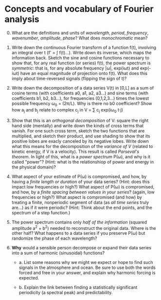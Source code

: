 # Concepts and vocabulary of Fourier analysis

0. What are the definitions and units of _wavelength_, _period_, _frequency_,  _wavenumber_, _amplitude_, _phase_? What does _monochromatic_ mean? 

1. Write down the continuous Fourier transform of a function f(t), involving an integral over t (f' = ∫ f(t)...). Write down its inverse, which maps the information back. Sketch the sine and cosine functions necessary to show that, for any real function (or series) f(t), the power spectrum is _symmetric_: that is, for any absolute frequency |ω|, exp(iωt) and exp(-iωt) have an equal magnitude of projection onto f(t). What does this imply about time-reversed signals (flipping the sign of t)? 

3. Write down the decomposition of a data series V(t) in [0,L] as a sum of cosine terms (with coefficients a0, a1, a2, a3...) and sine terms (with coefficients b1, b2, b3...), for frequencies (0,1,2,3...) times the lowest possible frequency ω<sub>0</sub> = (2π/L).  Why is there no b0 coefficient? Show how a<sub>j</sub> and b<sub>j</sub> relate to complex c<sub>j</sub> in V = ∑ c<sub>j</sub> exp(iω<sub>0</sub> t⋅j)

4. Show that this is an _orthogonal decomposition_ of V: square the right hand side (mentally) and write down the kinds of cross terms that vanish. For one such cross term, sketch the two functions that are multiplied, and sketch their product, and use shading to show that its positive lobes are exacly canceled by its negative lobes. Write down what this means for the decomposition of the _variance of V_ (related to kinetic energy, if V is a velocity). This result is called _Parseval's theorem_. In light of this, what is a _power spectrum_ P(ω), and why is it called "power"? (Hint: what is the relationshiop of power and energy in the physical domain)?

5.  What aspect of your estimate of P(ω) is compromised, and how, by having a _finite length or duration_ of your data series? (Hint: does this impact low frequencies or high?)  What aspect of P(ω) is compromised, and how, by a _finite spacing between values in your series_? (again, low frequencies or high?) What aspect is compromised (and how) by treating a finite, nonperiodic segment of data (as _all time series_ truly are...) as if it were periodic? (Hint: Think about the end points, and the spectrum of a step function.) 

6. The power spectrum contains only _half of the information_ (squared amplitude a<sup>2</sup> + b<sup>2</sup>) needed to reconstruct the original data. Where is the other half? What happens to a data series if you preserve P(ω) but randomize the phase of each wavelength? 

7. **Why** would a sensible person decompose or expand their data series into a sum of harmonic (sinusoidal) functions? 

    - a. List some reasons why we might we expect or hope to find such signals in the atmosphere and ocean. Be sure to use both the words forced and free in your answer, and explain why harmonic forcing is expected. 

    - b. Explain the link between finding a statistically significant periodicity (a spectral peak) and predictability. 
